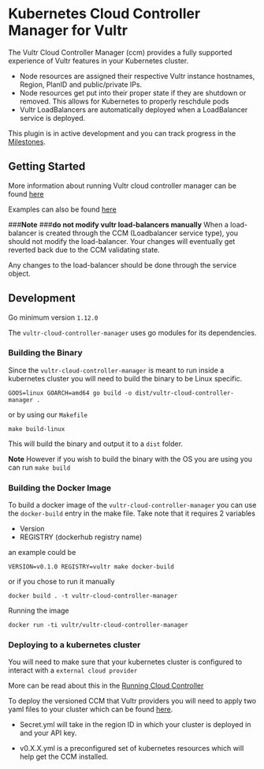 # Kubernetes Cloud Controller Manager for Vultr

The Vultr Cloud Controller Manager (ccm) provides a fully supported experience of Vultr features in your Kubernetes cluster.

- Node resources are assigned their respective Vultr instance hostnames, Region, PlanID and public/private IPs.
- Node resources get put into their proper state if they are shutdown or removed. This allows for Kubernetes to properly reschdule pods
- Vultr LoadBalancers are automatically deployed when a LoadBalancer service is deployed.

This plugin is in active development and you can track progress in the [Milestones](https://github.com/vultr/vultr-cloud-controller-manager/milestone/1).

## Getting Started

More information about running Vultr cloud controller manager can be found [here](docs)

Examples can also be found [here](docs/examples)

###**Note** 
###**do not modify vultr load-balancers manually**
When a load-balancer is created through the CCM (Loadbalancer service type), you should not modify the load-balancer. Your changes will eventually get reverted back due to the CCM validating state.

Any changes to the load-balancer should be done through the service object.

## Development 

Go minimum version `1.12.0`

The `vultr-cloud-controller-manager` uses go modules for its dependencies.

### Building the Binary

Since the `vultr-cloud-controller-manager` is meant to run inside a kubernetes cluster you will need to build the binary to be Linux specific.

`GOOS=linux GOARCH=amd64 go build -o dist/vultr-cloud-controller-manager .`

or by using our `Makefile`

`make build-linux`

This will build the binary and output it to a `dist` folder.

**Note** However if you wish to build the binary with the OS you are using you can run `make build`

### Building the Docker Image

To build a docker image of the `vultr-cloud-controller-manager` you can use the `docker-build` entry in the make file. Take note that it requires 2 variables 

- Version 
- REGISTRY (dockerhub registry name)

an example could be 

`VERSION=v0.1.0 REGISTRY=vultr make docker-build`

or if you chose to run it manually

`docker build . -t vultr-cloud-controller-manager`

Running the image

`docker run -ti vultr/vultr-cloud-controller-manager`

### Deploying to a kubernetes cluster

You will need to make sure that your kubernetes cluster is configured to interact with a `external cloud provider`

More can be read about this in the [Running Cloud Controller](https://kubernetes.io/docs/tasks/administer-cluster/running-cloud-controller/)

To deploy the versioned CCM that Vultr providers you will need to apply two yaml files to your cluster which can be found [here](https://github.com/vultr/vultr-cloud-controller-manager/tree/master/docs/releases).

- Secret.yml will take in the region ID in which your cluster is deployed in and your API key.

- v0.X.X.yml is a preconfigured set of kubernetes resources which will help get the CCM installed.


